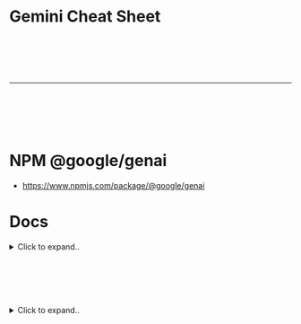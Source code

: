 # Gemini Cheat Sheet






<br><br>
<br><br>
___
<br><br>
<br><br>



# NPM @google/genai
- https://www.npmjs.com/package/@google/genai



# Docs

<details><summary>Click to expand..</summary>

Das Google Gen AI JavaScript SDK ermöglicht Entwicklern, Anwendungen mit Gemini zu erstellen. Es unterstützt sowohl die Gemini Developer API als auch Vertex AI und ist für Gemini 2.0+ Features ausgelegt.

**Wichtige Hinweise:**
*   **API-Key-Sicherheit:** API-Keys **niemals** im Client-seitigen Code exponieren. Für Produktionsumgebungen serverseitige Implementierungen verwenden.
*   **Dokumentation:** [Offizielle Dokumentation](https://googleapis.github.io/js-genai/)

## Voraussetzungen

*   Node.js Version 18 oder höher

## Installation

```bash
npm install @google/genai
```

## Quickstart (Gemini Developer API)

```javascript
import { GoogleGenAI } from '@google/genai';

// API Key aus Umgebungsvariablen laden (empfohlen)
const GEMINI_API_KEY = process.env.GEMINI_API_KEY;

// Initialisierung für Gemini Developer API
const ai = new GoogleGenAI({ apiKey: GEMINI_API_KEY });

async function main() {
  // Modell auswählen (z.B. 'gemini-1.5-flash', 'gemini-1.0-pro')
  const model = 'gemini-1.5-flash-latest'; // Oder ein spezifisches Modell wie 'gemini-1.5-flash-001'

  const response = await ai.models.generateContent({
    model: model,
    contents: [{ role: 'user', parts: [{ text: 'Warum ist der Himmel blau?' }] }],
  });
  console.log(response.text);
}

main();
```

## Initialisierung (`GoogleGenAI` Klasse)

Die Kernklasse für den Zugriff auf alle API-Funktionen.

### 1. Gemini Developer API (Server-seitig & Browser)

```javascript
import { GoogleGenAI } from '@google/genai';
const ai = new GoogleGenAI({ apiKey: 'DEIN_GEMINI_API_KEY' });
```
> **Achtung (Browser):** API-Keys nicht im Client-Code hardcoden! Serverseitige Lösungen für Produktionsanwendungen verwenden.

### 2. Vertex AI

```javascript
import { GoogleGenAI } from '@google/genai';

const ai = new GoogleGenAI({
    vertexai: true,
    project: 'DEIN_GOOGLE_CLOUD_PROJEKT_ID',
    location: 'DEINE_GOOGLE_CLOUD_REGION', // z.B. 'us-central1'
});
```

### API-Version auswählen

Standardmäßig werden Beta-Endpunkte verwendet. Für stabile Endpunkte `v1` setzen:

**Vertex AI mit `v1`:**
```javascript
const ai = new GoogleGenAI({
    vertexai: true,
    project: 'DEIN_PROJEKT',
    location: 'DEINE_REGION',
    apiVersion: 'v1' // oder 'v1beta'
});
```

**Gemini Developer API mit `v1beta` (oder spezifischer):**
```javascript
const ai = new GoogleGenAI({
    apiKey: 'DEIN_API_KEY',
    apiVersion: 'v1beta' // oder z.B. 'v1alpha' für experimentelle Features
});
```

## `GoogleGenAIOptions` (Konfigurationsoptionen)

Wichtige Optionen für den `GoogleGenAI` Konstruktor:

*   `apiKey?: string`: Erforderlich für Gemini Developer API.
*   `vertexai?: boolean`: `true` für Vertex AI, `false` (oder nicht gesetzt) für Gemini Developer API.
*   `project?: string`: Erforderlich für Vertex AI (Google Cloud Projekt ID).
*   `location?: string`: Erforderlich für Vertex AI (Google Cloud Region).
*   `apiVersion?: string`: API-Version (z.B. `v1`, `v1beta`).
*   `googleAuthOptions?`: Authentifizierungsoptionen für Vertex AI (Node.js).
*   `httpOptions?`: HTTP-Request Konfiguration.

## `GoogleGenAI` Submodule Übersicht

Alle API-Features sind über eine Instanz der `GoogleGenAI`-Klasse zugänglich.

*   `ai.models`: Modelle abfragen (Inhalt generieren, Bilder, Embeddings etc.), Metadaten untersuchen.
*   `ai.caches`: Caches erstellen und verwalten, um Kosten bei wiederholter Verwendung großer Prompt-Präfixe zu senken.
*   `ai.chats`: Lokale, zustandsbehaftete Chat-Objekte für vereinfachte Multi-Turn-Interaktionen erstellen.
*   `ai.files`: Dateien zur API hochladen und in Prompts referenzieren (reduziert Bandbreite, handhabt große Dateien).
*   `ai.live` (Experimentell): Live-Sitzungen für Echtzeitinteraktion (Text, Audio, Video Input; Text, Audio Output).
*   `ai.operations`: Status von langlaufenden Operationen abfragen (z.B. Videoerstellung).
*   `ai.tunings` (Experimentell): Fine-Tuning von Modellen verwalten.

## Kernfunktionen

### Inhalt generieren (`ai.models.generateContent`)

```javascript
async function generate() {
  const response = await ai.models.generateContent({
    model: 'gemini-1.5-flash-latest',
    contents: [{ role: 'user', parts: [{ text: 'Erzähle einen Witz.' }] }],
    // Optionale Konfiguration:
    config: {
      candidateCount: 1,
      maxOutputTokens: 100,
      temperature: 0.7,
      // safetySettings, stopSequences, etc.
    }
  });
  console.log(response.text);
  // response.candidates enthält alle generierten Kandidaten
  // response.promptFeedback enthält Feedback zum Prompt
}
```

**Struktur des `contents` Arguments:**
Kann sein:
*   `Content`: Wird in `Content[]` verpackt.
*   `Content[]`: Direkte Verwendung. Struktur: `[{ role: 'user' | 'model', parts: [Part, ...] }, ...]`.
*   `Part | string`: Wird zu `Content` mit `role: 'user'` und in `Content[]` verpackt.
*   `Part[] | string[]`: Wird zu einem einzigen `Content` mit `role: 'user'` und in `Content[]` verpackt.
*   **Wichtig:** Für `FunctionCall` und `FunctionResponse` Parts muss die volle `Content[]` Struktur explizit angegeben werden.

### Streaming (`ai.models.generateContentStream`)

Für schnellere, responsive Interaktionen.

```javascript
async function streamContent() {
  const responseStream = await ai.models.generateContentStream({
    model: 'gemini-1.5-flash-latest',
    contents: [{ role: 'user', parts: [{ text: 'Schreibe ein kurzes Gedicht über Code.' }] }],
  });

  let fullText = "";
  for await (const chunk of responseStream) {
    // chunk.text liefert den Text des aktuellen Chunks
    // chunk.candidates, chunk.promptFeedback etc. sind auch verfügbar
    if (chunk.text) {
      fullText += chunk.text;
      process.stdout.write(chunk.text); // Gibt Chunks direkt aus
    }
  }
  console.log('\n\n--- Vollständiger Text ---\n', fullText);
}
```

### Function Calling

Ermöglicht Gemini, mit externen Systemen zu interagieren.
**4 Schritte:**
1.  Funktionsname, Beschreibung und Parameter deklarieren.
2.  `generateContent` mit aktivierter Funktionsaufruf-Option aufrufen.
3.  Die zurückgegebenen `FunctionCall`-Parameter verwenden, um die tatsächliche Funktion aufzurufen.
4.  Das Ergebnis als `FunctionResponse` zurück an das Modell senden (einfacher mit `ai.chat`).

```javascript
import { FunctionCallingConfigMode, FunctionDeclaration, Type } from '@google/genai';

async function callFunction() {
  const controlLightDeclaration: FunctionDeclaration = {
    name: 'controlLight',
    description: 'Helligkeit und Farbtemperatur eines Raumlichts einstellen.',
    parameters: {
      type: Type.OBJECT,
      properties: {
        brightness: { type: Type.NUMBER, description: 'Lichtlevel 0-100' },
        colorTemperature: { type: Type.STRING, description: '`daylight`, `cool`, oder `warm`' },
      },
      required: ['brightness', 'colorTemperature'],
    },
  };

  const response = await ai.models.generateContent({
    model: 'gemini-1.5-flash-latest', // Ein Modell, das Function Calling unterstützt
    contents: [{ role: 'user', parts: [{ text: 'Dimme das Licht, damit der Raum gemütlich und warm wirkt.' }] }],
    config: {
      toolConfig: {
        functionCallingConfig: {
          mode: FunctionCallingConfigMode.ANY, // Oder .AUTO, .NONE
          allowedFunctionNames: ['controlLight'],
        }
      },
      tools: [{ functionDeclarations: [controlLightDeclaration] }]
    }
  });

  if (response.functionCalls && response.functionCalls.length > 0) {
    console.log('Funktionsaufruf angefordert:', response.functionCalls[0]);
    // Hier die Funktion `controlLight` mit `response.functionCalls[0].args` aufrufen
    // und das Ergebnis zurück an das Modell senden.
  } else {
    console.log('Kein Funktionsaufruf, normale Antwort:', response.text);
  }
}
```

### Chat (`ai.chats`)

Für zustandsbehaftete Konversationen.

**1. Chat-Sitzung erstellen (`ai.chats.create`)**
```javascript
const chat = ai.chats.create({
  model: 'gemini-1.5-flash-latest',
  // Optionale globale Konfiguration für diese Chat-Sitzung
  config: {
    temperature: 0.8,
    maxOutputTokens: 500,
  },
  // Optionaler Startverlauf
  history: [
    { role: 'user', parts: [{ text: 'Hallo KI.' }] },
    { role: 'model', parts: [{ text: 'Hallo! Wie kann ich dir helfen?' }] }
  ]
});
```

**2. Nachrichten senden (`chat.sendMessage` oder `chat.sendMessageStream`)**
```javascript
async function chatWithAI() {
  const chat = ai.chats.create({ model: 'gemini-1.5-flash-latest' });

  // Nicht-Streaming
  let response = await chat.sendMessage({ message: 'Was ist die Hauptstadt von Frankreich?' });
  console.log('AI:', response.text);

  // Streaming
  const streamResponse = await chat.sendMessageStream({ message: 'Erzähle mir mehr darüber.' });
  process.stdout.write('AI (streaming): ');
  for await (const chunk of streamResponse) {
    if (chunk.text) process.stdout.write(chunk.text);
  }
  console.log();

  // Verlauf abrufen
  const history = chat.getHistory(); // curated: false (default) für kompletten Verlauf
  // const curatedHistory = chat.getHistory(true); // für bereinigten Verlauf
  console.log('\nChat Verlauf:', history);
}
```

### Embeddings (`ai.models.embedContent`)

Text in Vektorrepräsentationen umwandeln.

```javascript
async function getEmbeddings() {
  const response = await ai.models.embedContent({
    model: 'text-embedding-004', // Oder ein anderes Embedding-Modell
    contents: [
      { role: 'user', parts: [{ text: 'Was ist dein Name?' }] },
      { role: 'user', parts: [{ text: 'Was ist deine Lieblingsfarbe?' }] }
    ],
    // config: { outputDimensionality: 64 } // Optional
  });
  console.log(response.embeddings); // Array von ContentEmbedding Objekten
}
```

### Token zählen (`ai.models.countTokens`)

```javascript
async function countMyTokens() {
  const response = await ai.models.countTokens({
    model: 'gemini-1.5-flash-latest',
    contents: [{ role: 'user', parts: [{ text: 'Der schnelle braune Fuchs springt über den faulen Hund.' }] }],
  });
  console.log('Total Tokens:', response.totalTokens);
}
```

### Bilder generieren (`ai.models.generateImages`)

(Benötigt ein Bildgenerierungsmodell wie `imagen-3.0-generate-002` - primär über Vertex AI)

```javascript
async function generateImage() {
  // Dieses Beispiel funktioniert typischerweise besser mit Vertex AI Konfiguration
  // const vertexAi = new GoogleGenAI({ vertexai: true, project: '...', location: '...' });
  try {
    const response = await ai.models.generateImages({ // oder vertexAi.models.generateImages
      model: 'imagen-3.0-generate-002', // Beispielmodell
      prompt: 'Ein Roboter, der ein rotes Skateboard hält',
      config: {
        numberOfImages: 1,
        // includeRaiReason: true, // Für Responsible AI Infos
      },
    });
    // response.generatedImages[0].image.imageBytes (Base64-codierte Bilddaten)
    console.log('Bild generiert (Details in response Objekt).');
  } catch (e) {
    console.error("Fehler bei der Bildgenerierung:", e);
  }
}
```

### Dateien verwalten (`ai.files`)

(Primär für Gemini Developer API)

```javascript
// Beispiel: Datei hochladen (Node.js Pfad oder Blob)
async function uploadMyFile() {
  try {
    const file = await ai.files.upload({
      file: 'pfad/zu/deiner/datei.txt', // oder ein File/Blob Objekt im Browser
      config: {
        mimeType: 'text/plain', // Wird oft automatisch erkannt
        displayName: 'Meine Testdatei'
      }
    });
    console.log('Datei hochgeladen:', file.name, file.uri); // file.name ist die Referenz für Prompts

    // Datei in einem Prompt verwenden (Beispiel, braucht Anpassung im `contents` Format)
    // const promptWithFile = `Analysiere diese Datei: ${file.uri}`;

    // Dateiinformationen abrufen
    const fileInfo = await ai.files.get({ name: file.name });
    console.log('Dateiinfo:', fileInfo);

    // Dateien auflisten
    const fileListPager = await ai.files.list({ config: { pageSize: 10 } });
    for await (const listedFile of fileListPager) {
      console.log('Gelistete Datei:', listedFile.name);
    }

    // Datei löschen
    // await ai.files.delete({ name: file.name });
    // console.log('Datei gelöscht.');

  } catch (e) {
    console.error("Fehler bei Dateioperation:", e);
  }
}
```
> **Hinweis:** `ai.files.download()` ist nur für Node.js verfügbar.

### Caching (`ai.caches`)

Reduziert Kosten durch Caching von Prompt-Präfixen (für spezifische Modelle).

```javascript
async function manageCache() {
  // Erfordert ein Modell, das Caching unterstützt
  const modelName = 'gemini-1.5-flash-latest'; // Überprüfen, ob das Modell Caching unterstützt

  try {
    const contentsToCache = [ /* ... Große Content-Objekte ... */ ];
    const cacheResponse = await ai.caches.create({
      model: modelName,
      config: {
        contents: contentsToCache,
        displayName: 'Mein Test-Cache',
        // systemInstruction: '...', // Optional
        ttl: '86400s', // Time To Live (z.B. 1 Tag)
      }
    });
    console.log('Cache erstellt:', cacheResponse.name);

    // Cache abrufen, auflisten, aktualisieren, löschen mit:
    // ai.caches.get({ name: cacheResponse.name });
    // ai.caches.list();
    // ai.caches.update({ name: cacheResponse.name, config: { ttl: '...' } });
    // ai.caches.delete({ name: cacheResponse.name });
  } catch (e) {
    console.error("Cache-Fehler:", e.message);
  }
}
```

### Pagers

Viele `list*` Methoden (z.B. `ai.files.list()`, `ai.caches.list()`) geben ein `Pager`-Objekt zurück.

```javascript
async function iterateWithPager() {
  const filesPager = await ai.files.list({ config: { pageSize: 5 } }); // Max 5 pro Seite

  // Alle Elemente über alle Seiten hinweg iterieren
  console.log("Alle Dateien:");
  for await (const file of filesPager) {
    console.log(file.name);
  }

  // Manuelle Paginierung (Beispiel)
  const modelsPager = await ai.models.list(); // Standard Seitengröße
  let currentPageItems = modelsPager.page;
  console.log("\nModelle (Seite 1):", currentPageItems.map(m => m.name));

  if (modelsPager.hasNextPage()) {
    currentPageItems = await modelsPager.nextPage();
    console.log("Modelle (Seite 2):", currentPageItems.map(m => m.name));
  }
}
```
**Pager Eigenschaften/Methoden:**
*   `pager.page`: `T[]` - Aktuelle Seite mit Elementen.
*   `pager.hasNextPage(): boolean` - Gibt es weitere Seiten?
*   `pager.nextPage(): Promise<T[]>` - Lädt die nächste Seite.
*   `pager[Symbol.asyncIterator]()`: Ermöglicht `for await...of`.

## Unterschiede zu anderen Google AI SDKs

*   `@google/genai`: "Vanilla" SDK von Google DeepMind für generative KI. Hier werden neue KI-Features zuerst hinzugefügt. Unterstützt Modelle auf Vertex AI und der Gemini Developer Plattform.
*   `@google/generative_language` & `@google-cloud/vertexai`: Frühere Versionen, erhalten keine neuen Gemini 2.0+ Features mehr.

## Typen (`@google/genai/types`)

Das Modul `types` enthält alle relevanten Enums, Interfaces und Typ-Aliase (z.B. `Content`, `Part`, `FunctionDeclaration`, `SafetySetting` etc.), die für die Arbeit mit dem SDK benötigt werden. Diese werden oft direkt importiert, z.B.:
`import { HarmCategory, HarmBlockThreshold } from '@google/genai';`

---

Dieses Cheatsheet deckt die wichtigsten Aspekte ab. Für detaillierte Informationen und alle Optionen immer die [offizielle Dokumentation](https://googleapis.github.io/js-genai/) konsultieren.
   
</details>


















<br><br>
<br><br>

<details><summary>Click to expand..</summary>



# Embeddings



<details><summary>Click to expand..</summary>


# Google Gemini & Text Embedding Modelle – Übersicht
- https://ai.google.dev/gemini-api/docs/models#embedding


<details><summary>Click to expand..</summary>


## 1. `gemini-embedding-exp-03-07` (Neuestes & Experimentell)

*   **Performance:** Erreicht **State-of-the-Art (SOTA)** Performance in vielen Schlüsselbereichen, einschließlich **Code, Mehrsprachigkeit und Retrieval**.
*   **Status:** Experimentelles Modell.
*   **Rate Limits:** **Eingeschränkter** als andere Modelle aufgrund des experimentellen Status.
*   **Modellcode (Gemini API):** `gemini-embedding-exp-03-07`
*   **Datentypen:**
    *   Input: Text
    *   Output: Text-Embeddings
*   **Token Limits:**
    *   Input: **8.192 Tokens**
*   **Output-Dimensionen:** **Elastisch**, unterstützt: **3072, 1536 oder 768** Dimensionen.
    *   *Hinweis: Die Möglichkeit, die Dimension zu wählen, ist ein wichtiger Vorteil für Flexibilität (Performance vs. Kosten/Größe).*
*   **`taskType` Support:** (Obwohl nicht explizit hier erwähnt, ist dies das Modell, das typischerweise `taskType` unterstützt, wie in vorherigen Informationen gesehen – dies sollte überprüft werden, aber die SOTA-Retrieval-Performance deutet darauf hin).
*   **Letztes Update:** März 2025 *(Anmerkung: Dies scheint ein Tippfehler zu sein, da das aktuelle Datum noch nicht März 2025 ist. Wahrscheinlich März 2024 oder ein Platzhalter. In Cheatsheets immer das tatsächliche Update-Datum vermerken, falls bekannt.)*
*   **Empfehlung:** Für höchste Performance und wenn spezifische Optimierungen (wie Code, Mehrsprachigkeit, wählbare Dimensionen) benötigt werden. Vorsicht bei den Rate Limits für produktive, hochfrequente Anwendungen.

## 2. `text-embedding-004` (Aktuelles Standard Text-Embedding)

*   **Performance:** Erreicht eine **starke Retrieval-Performance** und übertrifft bestehende Modelle mit vergleichbaren Dimensionen auf Standard MTEB Embedding-Benchmarks.
*   **Status:** Stabiles, empfohlenes Text-Embedding-Modell.
*   **Modellcode (Gemini API):** `models/text-embedding-004`
*   **Datentypen:**
    *   Input: Text
    *   Output: Text-Embeddings
*   **Token Limits:**
    *   Input: **2.048 Tokens**
*   **Output-Dimensionen:** **768** Dimensionen (fix).
*   **Rate Limits:** 1.500 Anfragen pro Minute.
*   **Einstellbare Sicherheitseinstellungen:** Nicht unterstützt.
*   **`taskType` Support:** Wahrscheinlich nicht, da es als allgemeines Text-Embedding-Modell positioniert ist und die `taskType`-Funktionalität eher bei den `gemini-embedding-*` Modellen liegt.
*   **Letztes Update:** April 2024.
*   **Empfehlung:** Gutes Allround-Modell für Text-Embeddings mit starker Retrieval-Performance, wenn keine variablen Dimensionen oder die spezifischen Optimierungen von `gemini-embedding-exp-03-07` benötigt werden. Derzeit das empfohlene Modell, wenn man ein Projekt neu startet und ein "normales" Text-Embedding braucht.

## 3. `embedding-001` (Legacy / Älter)

*   **Wichtiger Hinweis:** **`text-embedding-004` ist die neuere Version.** Für neue Projekte sollte `text-embedding-004` verwendet werden.
*   **Performance:** Optimiert für die Erstellung von Embeddings mit 768 Dimensionen. Gilt als weniger performant als `text-embedding-004` und `gemini-embedding-exp-03-07`.
*   **Status:** Älteres Modell.
*   **Modellcode (Gemini API):** `models/embedding-001`
*   **Datentypen:**
    *   Input: Text
    *   Output: Text-Embeddings
*   **Token Limits:**
    *   Input: **2.048 Tokens**
*   **Output-Dimensionen:** **768** Dimensionen (fix).
*   **Rate Limits:** 1.500 Anfragen pro Minute.
*   **Einstellbare Sicherheitseinstellungen:** Nicht unterstützt.
*   **`taskType` Support:** Nein.
*   **Letztes Update:** Dezember 2023.
*   **Empfehlung:** **Nicht für neue Projekte empfohlen.** Hauptsächlich für Abwärtskompatibilität bestehender Anwendungen.

---

**Zentrale Unterschiede auf einen Blick:**

| Feature                        | `gemini-embedding-exp-03-07` | `text-embedding-004`            | `embedding-001` (Legacy)       |
| :----------------------------- | :--------------------------- | :------------------------------ | :----------------------------- |
| **Performance-Fokus**        | SOTA (Code, Multilingual, Retrieval) | Starke Retrieval (MTEB)         | Basis-Embeddings               |
| **Status**                     | Experimentell                | Empfohlen für neue Text-Projekte | Veraltet für neue Projekte     |
| **Input Token Limit**          | **8.192**                    | 2.048                           | 2.048                          |
| **Output Dimensionen**         | **Elastisch (3072, 1536, 768)** | 768 (fix)                       | 768 (fix)                      |
| **Rate Limits**                | Eingeschränkter              | 1.500 RPM                       | 1.500 RPM                      |
| **Wahrscheinlicher `taskType` Support** | **Ja**                       | Eher Nein                       | Nein                           |
| **Empfehlung für Neues**     | Für Spitzenleistung/Flexibilität | **Ja (Standard Text)**        | Nein                           |

Dieses Cheatsheet sollte dir helfen, schnell das passende Google Embedding-Modell für deine Anforderungen zu finden.

</details>
















<br><br>
<br><br>









## Embeddings generieren

<details><summary>Click to expand..</summary>

Mit der Methode `embedContent` des GoogleGenAI SDKs können Text-Embeddings erstellt werden.

**Voraussetzungen:**
*   Installiere das SDK: `npm install @google/genai`
*   Besorge einen `GEMINI_API_KEY`.

### Standard-Embedding erstellen (Node.js)

```javascript
import { GoogleGenAI } from "@google/genai";

async function generateEmbedding() {
  // API-Key sollte sicher verwaltet werden, z.B. über Umgebungsvariablen
  const ai = new GoogleGenAI({ apiKey: "DEIN_GEMINI_API_KEY" });

  try {
    const response = await ai.models.embedContent({
      model: 'gemini-embedding-exp-03-07', // Oder ein anderes unterstütztes Modell
      contents: 'Was ist der Sinn des Lebens?', // Der zu embeddende Text
    });

    // response.embeddings enthält das generierte Embedding-Objekt oder den Vektor
    // Die genaue Struktur hängt von der API-Antwort ab, aber .embeddings ist der Zugriffspunkt.
    console.log("Embedding-Daten:", response.embeddings);
    // Um den reinen Vektor zu erhalten, könnte es z.B. response.embeddings.values sein,
    // je nach der genauen Struktur des zurückgegebenen Objekts.
    // Das bereitgestellte Beispiel loggt direkt response.embeddings.
  } catch (error) {
    console.error("Fehler beim Generieren des Embeddings:", error);
  }
}

generateEmbedding();
```


</details>





## Embeddings kürzen (`outputDimensionality`)

<details><summary>Click to expand..</summary>

Einige neuere Modelle (wie `text-embedding-004` und `gemini-embedding-exp-03-07`) unterstützen die Reduzierung der Output-Dimensionen.

```javascript
async function getTruncatedEmbedding(textToEmbed, targetDimension, modelName = "models/text-embedding-004") {
  const genAI = new GoogleGenAI({ apiKey: PLACEHOLDER_API_KEY });
  try {
    // Standard-Embedding (volle Dimension)
    const resultFull = await genAI.models.embedContent({
      model: modelName,
      contents: textToEmbed,
    });
    const embeddingFull = resultFull.embeddings.values;

    // Gekürztes Embedding
    const resultTruncated = await genAI.models.embedContent({
      model: modelName,
      contents: textToEmbed,
      config: {
        outputDimensionality: targetDimension,
      },
    });
    const embeddingTruncated = resultTruncated.embeddings.values;

    console.log(`Text: "${textToEmbed}"`);
    console.log(`  Volle Dimension (${modelName}): ${embeddingFull.length}`);
    console.log(`  Gekürzte Dimension: ${embeddingTruncated.length} (Ziel: ${targetDimension})`);
    // console.log(`  Gekürztes Embedding: [${embeddingTruncated.slice(0, 4).join(', ')}, ... TRIMMED]`);

    return { embeddingFull, embeddingTruncated };
  } catch (error)
    console.error("Fehler beim Kürzen des Embeddings:", error);
    return null;
  }
}

// Beispielaufruf:
// getTruncatedEmbedding("Hallo Welt", 10); // Kürzt auf 10 Dimensionen
// getTruncatedEmbedding("Testtext für Dimensionen", 256, "models/gemini-embedding-exp-03-07"); // Mit Gemini Modell
```
*Hinweis: Das `embedding-001` Modell unterstützt `outputDimensionality` nicht.*

</details>



### Batch-Embeddings erstellen

<details><summary>Click to expand..</summary>

Du kannst Embeddings für mehrere Text-Chunks gleichzeitig erstellen, indem du ein Array von Strings an `contents` übergibst:

```javascript
// ... (Setup wie oben)
const response = await ai.models.embedContent({
  model: 'gemini-embedding-exp-03-07',
  contents: [
    'Text-Chunk 1 für Embedding.',
    'Ein weiterer Text-Chunk.',
    'Und noch einer.'
  ],
  // Ggf. mit taskType, siehe unten
});
// response.embeddings wird dann wahrscheinlich ein Array von Embedding-Objekten/Vektoren sein.
console.log(response.embeddings);
```


</details>


## Task Types (Aufgabentypen)

<details><summary>Click to expand..</summary>

Für Systeme wie Retrieval Augmented Generation (RAG) ist es wichtig, dass die Embeddings für die spezifische Aufgabe optimiert sind. Fragen und Antworten sind semantisch oft nicht direkt ähnlich (z.B. "Warum ist der Himmel blau?" vs. "Lichtstreuung...").

**Task Types** ermöglichen es, optimierte Embeddings für spezifische Aufgaben zu generieren, was Performanz verbessern und Kosten/Zeit sparen kann.

### Embedding mit Task Type erstellen (Node.js)

```javascript
import { GoogleGenAI } from "@google/genai";

async function generateEmbeddingWithTaskType() {
  const ai = new GoogleGenAI({ apiKey: "DEIN_GEMINI_API_KEY" });

  try {
    const response = await ai.models.embedContent({
      model: 'gemini-embedding-exp-03-07',
      contents: 'Was ist der Sinn des Lebens?',
      config: {
        taskType: "SEMANTIC_SIMILARITY", // Wähle den passenden Task Type
      }
    });

    console.log("Embedding-Daten mit Task Type:", response.embeddings);
  } catch (error) {
    console.error("Fehler beim Generieren des Embeddings mit Task Type:", error);
  }
}

generateEmbeddingWithTaskType();
```

### Unterstützte Task Types:

| Task Type                 | Beschreibung                                                                                                                               |
| :------------------------ | :----------------------------------------------------------------------------------------------------------------------------------------- |
| `SEMANTIC_SIMILARITY`     | Optimiert für die Bewertung von Textähnlichkeit.                                                                                           |
| `CLASSIFICATION`          | Optimiert für die Klassifizierung von Texten gemäß vordefinierter Labels.                                                                  |
| `CLUSTERING`              | Optimiert für das Clustering von Texten basierend auf ihren Ähnlichkeiten.                                                                  |
| `RETRIEVAL_DOCUMENT`      | Optimiert für das Embedding von Dokumenten, die für die Suche/Informationsbeschaffung indexiert werden sollen.                             |
| `RETRIEVAL_QUERY`         | Optimiert für das Embedding von Suchanfragen, um Dokumente zu finden.                                                                      |
| `QUESTION_ANSWERING`      | Optimiert für Frage-Antwort-Szenarien (oft in Verbindung mit `RETRIEVAL_DOCUMENT` und `RETRIEVAL_QUERY`).                                    |
| `FACT_VERIFICATION`       | Optimiert für die Überprüfung von Fakten.                                                                                                  |
| `CODE_RETRIEVAL_QUERY`    | Optimiert für die Suche nach Code-Blöcken basierend auf einer natürlichsprachlichen Anfrage. Embeddings der Code-Blöcke mit `RETRIEVAL_DOCUMENT`. |

## Anwendungsfälle

*   **Informationsbeschaffung**: Semantisch ähnliche Texte zu einem Input finden.
*   **Clustering**: Verborgene Trends durch Vergleich von Embedding-Gruppen identifizieren.
*   **Vektor-Datenbank**: Speicherung von Embeddings für Produktionsanwendungen.
*   **Klassifikation**: Training eines Modells mit Embeddings zur Dokumentenkategorisierung.

## Embedding-Modelle (Gemini API)

Die Gemini API bietet folgende Modelle zur Erstellung von Text-Embeddings:

*   `gemini-embedding-exp-03-07`
*   `text-embedding-004`
*   `embedding-001` (möglicherweise ein älteres Modell, `gemini-embedding-*` und `text-embedding-004` sind neuer)

Wähle das Modell, das am besten zu deinen Anforderungen an Kosten, Qualität und unterstützte Features (wie Task Types) passt.


</details>













# Beispiele

<details><summary>Click to expand..</summary>


## Beispiel: Search Reranking (Konzept in Node.js)

<details><summary>Click to expand..</summary>

Das Python-Beispiel für Search Reranking ist komplex und involviert Wikipedia-API-Aufrufe, Function Calling und Numpy. Hier ist eine vereinfachte konzeptionelle Darstellung in Node.js, die den Kern des Rerankings mit Embeddings zeigt.

```javascript
// Hilfsfunktion für Kosinus-Ähnlichkeit (aus vorherigem OpenAI Cheatsheet)
function cosineSimilarity(vecA, vecB) {
  if (!vecA || !vecB || vecA.length !== vecB.length || vecA.length === 0) return 0;
  let dotProduct = 0, normA = 0, normB = 0;
  for (let i = 0; i < vecA.length; i++) {
    dotProduct += vecA[i] * vecB[i];
    normA += vecA[i] * vecA[i];
    normB += vecB[i] * vecB[i];
  }
  normA = Math.sqrt(normA); normB = Math.sqrt(normB);
  if (normA === 0 || normB === 0) return 0;
  return dotProduct / (normA * normB);
}

async function rerankSearchResults(userQuery, searchResultsTexts, embeddingModel = "models/text-embedding-004") {
  const genAI = new GoogleGenAI({ apiKey: PLACEHOLDER_API_KEY });

  try {
    // 1. Embedde die Nutzeranfrage
    const queryEmbeddingResponse = await genAI.models.embedContent({
      model: embeddingModel,
      contents: userQuery,
      config: { taskType: "RETRIEVAL_QUERY" } // Wichtig für Suchanfragen
    });
    const queryVector = queryEmbeddingResponse.embeddings.values;

    if (!queryVector) {
      console.error("Konnte Query-Embedding nicht erstellen.");
      return searchResultsTexts; // Fallback: Unsortierte Ergebnisse
    }

    // 2. Embedde alle Suchergebnisse (Dokumente)
    // In einer echten Anwendung würden diese Embeddings oft schon in einer Vektor-DB liegen.
    const documentEmbeddingsResponse = await genAI.models.embedContent({
      model: embeddingModel,
      contents: searchResultsTexts,
      config: { taskType: "RETRIEVAL_DOCUMENT" } // Wichtig für Dokumente
    });
    const documentVectors = documentEmbeddingsResponse.embeddings.map(e => e.values);

    // 3. Berechne Ähnlichkeit und sortiere
    const resultsWithSimilarity = searchResultsTexts.map((text, index) => {
      const docVector = documentVectors[index];
      if (!docVector) return { text, similarity: -1 }; // Fallback, falls ein Embedding fehlt
      return {
        text: text,
        similarity: cosineSimilarity(queryVector, docVector)
      };
    });

    resultsWithSimilarity.sort((a, b) => b.similarity - a.similarity);

    console.log("\n--- Reranked Search Results ---");
    resultsWithSimilarity.forEach(res => {
      console.log(`Ähnlichkeit: ${res.similarity.toFixed(4)} - Text: ${res.text.substring(0, 50)}...`);
    });

    return resultsWithSimilarity.map(res => res.text);

  } catch (error) {
    console.error("Fehler beim Reranking:", error);
    return searchResultsTexts; // Fallback
  }
}

// Beispielaufruf für Reranking:
// const userQuery = "Wie überlebt Leben in der Tiefsee?";
// const initialSearchResults = [
//   "Tiefsee-Organismen nutzen Chemosynthese an hydrothermalen Quellen.", // Relevant
//   "Der Marianengraben ist der tiefste Punkt der Erde.", // Weniger relevant
//   "Biolumineszenz ist eine häufige Anpassung in der Tiefsee.", // Relevant
//   "Druckanpassung ist entscheidend für Tiefseefische." // Sehr relevant
// ];
// rerankSearchResults(userQuery, initialSearchResults, "models/gemini-embedding-exp-03-07");
```

</details>


## Integration mit ChromaDB (Konzept in Node.js)

<details><summary>Click to expand..</summary>

ChromaDB hat einen offiziellen JavaScript-Client (`chromadb`). Hier ist ein konzeptioneller Ablauf:

```javascript
import { ChromaClient } from 'chromadb';
// import { GoogleGenAI } from "@google/genai"; // Bereits oben importiert

// Definieren einer benutzerdefinierten Embedding-Funktion für ChromaDB mit dem Gemini SDK
class GeminiEmbeddingFunctionForChroma {
  constructor(apiKey, modelName = "models/text-embedding-004", taskType = "RETRIEVAL_DOCUMENT", title = undefined) {
    this.genAI = new GoogleGenAI({ apiKey });
    this.modelName = modelName;
    this.taskType = taskType;
    this.title = title;
  }

  async generate(texts) { // Chroma erwartet eine Methode 'generate'
    try {
      const config = { taskType: this.taskType };
      if (this.title && this.taskType === "RETRIEVAL_DOCUMENT") {
        config.title = this.title;
      }

      const response = await this.genAI.models.embedContent({
        model: this.modelName,
        contents: texts, // Chroma übergibt ein Array von Texten
        config: config,
      });
      // Chroma erwartet ein Array von Embedding-Vektoren
      return response.embeddings.map(e => e.values);
    } catch (error) {
      console.error("Fehler in GeminiEmbeddingFunctionForChroma:", error);
      // Chroma braucht für jeden Text ein Embedding, ggf. mit Null-Vektoren füllen oder Fehler werfen
      return texts.map(() => []); // Leere Arrays als Fallback, nicht ideal
    }
  }
}


async function useChromaWithGemini() {
  const chroma = new ChromaClient(); // Standardmäßig In-Memory
  // const chroma = new ChromaClient({ path: "http://localhost:8000" }); // Für einen laufenden Chroma Server

  const geminiEmbedder = new GeminiEmbeddingFunctionForChroma(PLACEHOLDER_API_KEY, "models/text-embedding-004", "RETRIEVAL_DOCUMENT");

  try {
    // Collection erstellen (oder laden, falls sie existiert)
    const collectionName = "google_cars_node";
    let collection;
    try {
      collection = await chroma.getCollection({
        name: collectionName,
        embeddingFunction: geminiEmbedder // Wichtig: Embedding-Funktion übergeben
      });
      console.log(`Collection "${collectionName}" geladen.`);
    } catch (e) {
      console.log(`Collection "${collectionName}" nicht gefunden, erstelle neu...`);
      collection = await chroma.createCollection({
        name: collectionName,
        embeddingFunction: geminiEmbedder
      });
      console.log(`Collection "${collectionName}" erstellt.`);

      // Dokumente hinzufügen (nur beim ersten Erstellen)
      const documents = [
        "Bedienung der Klimaanlage: Ihr Googlecar verfügt über eine Klimaanlage...",
        "Ihr Googlecar hat ein großes Touchscreen-Display für Navigation, Unterhaltung...",
        "Schalten der Gänge: Ihr Googlecar hat ein Automatikgetriebe..."
      ];
      const ids = documents.map((_, i) => `doc${i + 1}`); // Eindeutige IDs

      await collection.add({
        ids: ids,
        documents: documents,
        // Metadaten können hier auch hinzugefügt werden
      });
      console.log(`${documents.length} Dokumente zur Collection hinzugefügt.`);
    }


    // Abfrage der Collection
    const queryText = "Wie benutze ich den Touchscreen im Google Auto?";
    const nResults = 1;

    const results = await collection.query({
      queryTexts: [queryText], // Muss ein Array sein
      nResults: nResults,
      // Optional: 'include: ["documents", "distances", "metadatas"]'
    });

    console.log(`\nAbfrage: "${queryText}"`);
    if (results.documents && results.documents.length > 0 && results.documents[0].length > 0) {
      const relevantPassage = results.documents[0][0];
      console.log("Relevanteste Passage:", relevantPassage);

      // Hier könnte dann ein Prompt für ein LLM (z.B. Gemini Pro) gebaut werden:
      // const prompt = `Beantworte die Frage '${queryText}' basierend auf folgender Passage: '${relevantPassage}'`;
      // const llm = genAI.getGenerativeModel({ model: "gemini-pro" });
      // const llmResponse = await llm.generateContent(prompt);
      // console.log("Antwort vom LLM:", llmResponse.response.text());

    } else {
      console.log("Keine relevanten Passagen gefunden.");
    }

  } catch (error) {
    console.error("Fehler bei der ChromaDB-Integration:", error);
  }
}

// Beispielaufruf für ChromaDB:
// useChromaWithGemini();
```

</details>

</details>











<br><br>
<br><br>

## API Referenz-Punkte (Node.js relevant)

<details><summary>Click to expand..</summary>

*   **`ai.models.embedContent(request)`**:
    *   `request.model`: String (z.B. `"models/text-embedding-004"`)
    *   `request.contents`: String oder Array von Strings.
    *   `request.config` (optional):
        *   `taskType`: Enum (z.B. `"RETRIEVAL_DOCUMENT"`, `"CLASSIFICATION"`)
        *   `title`: String (nur für `taskType: "RETRIEVAL_DOCUMENT"`)
        *   `outputDimensionality`: Integer (z.B. `10`, `256`)
    *   Gibt ein Objekt zurück, das `.embeddings` enthält.
        *   Wenn `contents` ein String war, ist `.embeddings` ein `ContentEmbedding`-Objekt (mit `.values` für den Vektor).
        *   Wenn `contents` ein Array war, ist `.embeddings` ein Array von `ContentEmbedding`-Objekten.

*   **`ai.models.batchEmbedContents(request)`**: (Ältere Methode, `embedContent` mit Array für `contents` ist meist einfacher)
    *   `request.model`: String
    *   `request.requests`: Array von `EmbedContentRequest`-Objekten.
    *   Jedes `EmbedContentRequest`-Objekt hat `model`, `content`, `taskType`, `title`, `outputDimensionality`.

*   **`ContentEmbedding` Objekt:**
    *   `values`: Array von Zahlen (der eigentliche Embedding-Vektor).

*   **`TaskType` Enums (Auszug):**
    *   `RETRIEVAL_QUERY`
    *   `RETRIEVAL_DOCUMENT`
    *   `SEMANTIC_SIMILARITY`
    *   `CLASSIFICATION`
    *   `CLUSTERING`
    *   (Vollständige Liste siehe Google AI Dokumentation)

---

**Hinweis:** Die Beispiele für "Anomaly Detection" und "Train a text classifier" sind komplexer und erfordern ML-Bibliotheken, die über den reinen Embedding-Prozess hinausgehen (wie `sklearn`, `pandas`, `keras` in Python). Eine direkte 1:1-Umwandlung in einfaches Node.js ohne äquivalente ML-Bibliotheken (z.B. `tensorflow.js` oder spezialisierte Pakete) ist sehr aufwendig und würde den Rahmen dieses Embedding-Cheatsheets sprengen. Die Kernidee (Embeddings erstellen und dann als Features für ML-Modelle nutzen) bleibt jedoch gleich.

</details>
  
</details>

  
</details>
